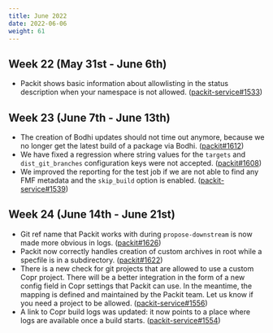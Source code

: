 ```yaml
---
title: June 2022
date: 2022-06-06
weight: 61
---
```


## Week 22 (May 31st - June 6th)

- Packit shows basic information about allowlisting in the status description
  when your namespace is not allowed.
  ([packit-service#1533](https://github.com/packit/packit-service/pull/1533))

## Week 23 (June 7th - June 13th)

- The creation of Bodhi updates should not time out anymore, because we no longer get the latest build of a package via Bodhi.
  ([packit#1612](https://github.com/packit/packit/pull/1612))
- We have fixed a regression where string values for the `targets` and `dist_git_branches` configuration keys were not accepted.
  ([packit#1608](https://github.com/packit/packit/pull/1608))
- We improved the reporting for the test job if we are not able to find any FMF metadata and the `skip_build` option is enabled.
  ([packit-service#1539](https://github.com/packit/packit-service/pull/1539))

## Week 24 (June 14th - June 21st)

- Git ref name that Packit works with during `propose-downstream` is now made more obvious in logs.
  ([packit#1626](https://github.com/packit/packit/pull/1626))
- Packit now correctly handles creation of custom archives in root while a specfile is in a subdirectory.
  ([packit#1622](https://github.com/packit/packit/pull/1622))
- There is a new check for git projects that are allowed to use a custom Copr project.
  There will be a better integration in the form of a new config field in Copr settings that Packit can use.
  In the meantime, the mapping is defined and maintained by the Packit team.
  Let us know if you need a project to be allowed.
  ([packit-service#1556](https://github.com/packit/packit-service/pull/1556))
- A link to Copr build logs was updated: it now points to a place where logs are available once a build starts.
  ([packit-service#1554](https://github.com/packit/packit-service/pull/1554))
